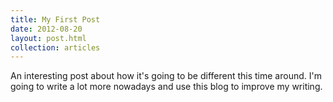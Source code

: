 ```yaml
---
title: My First Post
date: 2012-08-20
layout: post.html
collection: articles
---
```


An interesting post about how it's going to be different this time around. I'm going to write a lot more nowadays and use this blog to improve my writing.
